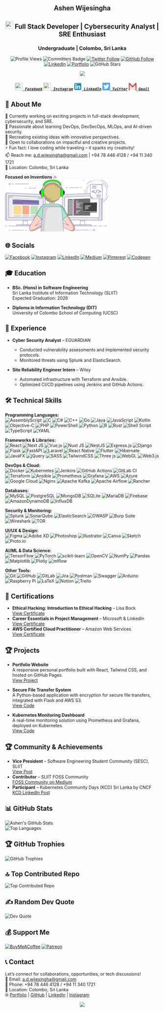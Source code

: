 # <h2 align="center">Ashen Wijesingha</h2>

<h2 align="center">
  <img src="https://media.giphy.com/media/hvRJCLFzcasrR4ia7z/giphy.gif" width="25px" height="25px"> Full Stack Developer | Cybersecurity Analyst | SRE Enthusiast
</h2>
<h3 align="center">Undergraduate | Colombo, Sri Lanka</h3>

<p align="center">
  <img src="https://komarev.com/ghpvc/?username=AshenWijesingha" alt="Profile Views" />
  <img src="https://user-badge.committers.top/sri_lanka/AshenWijesingha.svg" alt="Committers Badge" />
  <a href="https://www.twitter.com/ashen_wijesingh"><img src="https://img.shields.io/twitter/follow/ashen_wijesingh?label=Follow" alt="Twitter Follow"></a>
  <a href="https://github.com/AshenWijesingha"><img src="https://img.shields.io/github/followers/AshenWijesingha?label=Follow&style=social" alt="GitHub Follow"></a>
  <a href="https://www.linkedin.com/in/ashen-wijesingha-89137312b/"><img src="https://img.shields.io/badge/-Ashen_Wijesingha-blue?style=flat-square&logo=Linkedin&logoColor=white" alt="LinkedIn"></a>
  <a href="https://ashenwijesingha.github.io"><img src="https://img.shields.io/badge/Website-46a2f1.svg?&style=flat-square&logo=Google-Chrome&logoColor=white" alt="Portfolio"></a>
  <img src="https://img.shields.io/github/stars/AshenWijesingha?affiliations=OWNER%2CCOLLABORATOR%2CORGANIZATION_MEMBER&style=social" alt="GitHub Stars">
</p>

<p align="center">
  <img src="https://readme-typing-svg.herokuapp.com?color=fff&width=480&height=65&lines=Welcome+To+My+Profile+.+.+.+.;+.+.+.¢er=true">
</p>

<h5 align="center">
  <code><a href="https://www.facebook.com/ashen.dilshan.96" title="Facebook Profile"><img width="25px" height="25px" src="https://www.facebook.com/images/fb_icon_325x325.png"> Facebook</a></code>
  <code><a href="https://www.instagram.com/ashen_wijesingha/" title="Instagram Profile"><img width="25px" height="25px" src="https://static.cdninstagram.com/rsrc.php/v4/yR/r/hexDR1NOpRC.png"> Instagram</a></code>
  <code><a href="https://www.linkedin.com/in/ashen-wijesingha-89137312b/" title="LinkedIn Profile"><img width="25px" height="25px" src="https://github.com/AshenWijesingha/AshenWijesingha/blob/main/Images/linkedin.png"> LinkedIn</a></code>
  <code><a href="https://www.twitter.com/ashen_wijesingh" title="Twitter Profile"><img width="25px" height="25px" src="https://github.com/AshenWijesingha/AshenWijesingha/blob/main/Images/twitter.png"> Twitter</a></code>
  <code><a href="mailto:a.d.wijesina@gmail.com; a.d.wijesingha@outlook.com" title="Send Email"><img width="25px" height="25px" src="https://github.com/AshenWijesingha/AshenWijesingha/blob/main/Images/gmail.png"> Gmail</a></code>
</h5>

## 💫 About Me
🔭 Currently working on exciting projects in full-stack development, cybersecurity, and SRE.  
🌱 Passionate about learning DevOps, DevSecOps, MLOps, and AI-driven security.  
🚧 Recreating existing ideas with innovative perspectives.  
👯 Open to collaborations on impactful and creative projects.  
⚡ Fun fact: I love coding while traveling – it sparks my creativity!  
📫 Reach me: [a.d.wijesingha@gmail.com](mailto:a.d.wijesingha@gmail.com) | +94 78 446 4128 / +94 11 340 1721  
📍 Location: Colombo, Sri Lanka  

**Focused on Inventions** 🔥  
![Invention GIF](https://raw.githubusercontent.com/AshenWijesingha/AshenWijesingha/main/gif1.gif)

## 🌐 Socials
[![Facebook](https://img.shields.io/badge/Facebook-%231877F2.svg?logo=Facebook&logoColor=white)](https://facebook.com/ashen.dilshan.96) 
[![Instagram](https://img.shields.io/badge/Instagram-%23E4405F.svg?logo=Instagram&logoColor=white)](https://instagram.com/ashen_wijesingha) 
[![LinkedIn](https://img.shields.io/badge/LinkedIn-%230077B5.svg?logo=linkedin&logoColor=white)](https://linkedin.com/in/ashen-wijesingha) 
[![Medium](https://img.shields.io/badge/Medium-12100E?logo=medium&logoColor=white)](https://medium.com/@a.d.wijesingha) 
[![Pinterest](https://img.shields.io/badge/Pinterest-%23E60023.svg?logo=Pinterest&logoColor=white)](https://pinterest.com/ashenwijesingha) 
[![Codepen](https://img.shields.io/badge/Codepen-000000?style=for-the-badge&logo=codepen&logoColor=white)](https://codepen.io/Ashen-Wijesingha)

## 🎓 Education
- **BSc. (Hons) in Software Engineering**  
  Sri Lanka Institute of Information Technology (SLIIT)  
  Expected Graduation: 2026  

- **Diploma in Information Technology (DIT)**  
  University of Colombo School of Computing (UCSC)

## 💼 Experience
- **Cyber Security Analyst** – EGUARDIAN  
  - Conducted vulnerability assessments and implemented security protocols.  
  - Monitored threats using Splunk and ElasticSearch.  

- **Site Reliability Engineer Intern** – Wiley  
  - Automated infrastructure with Terraform and Ansible.  
  - Optimized CI/CD pipelines using Jenkins and GitHub Actions.

## 🛠️ Technical Skills
**Programming Languages:**  
![AssemblyScript](https://img.shields.io/badge/assembly%20script-%23000000.svg?style=for-the-badge&logo=assemblyscript&logoColor=white) 
![C](https://img.shields.io/badge/c-%2300599C.svg?style=for-the-badge&logo=c&logoColor=white) 
![C#](https://img.shields.io/badge/c%23-%23239120.svg?style=for-the-badge&logo=csharp&logoColor=white) 
![C++](https://img.shields.io/badge/c++-%2300599C.svg?style=for-the-badge&logo=c%2B%2B&logoColor=white) 
![Go](https://img.shields.io/badge/go-%2300ADD8.svg?style=for-the-badge&logo=go&logoColor=white) 
![Java](https://img.shields.io/badge/java-%23ED8B00.svg?style=for-the-badge&logo=openjdk&logoColor=white) 
![JavaScript](https://img.shields.io/badge/javascript-%23323330.svg?style=for-the-badge&logo=javascript&logoColor=%23F7DF1E) 
![Kotlin](https://img.shields.io/badge/kotlin-%237F52FF.svg?style=for-the-badge&logo=kotlin&logoColor=white) 
![Objective-C](https://img.shields.io/badge/OBJECTIVE--C-%233A95E3.svg?style=for-the-badge&logo=apple&logoColor=white) 
![PHP](https://img.shields.io/badge/php-%23777BB4.svg?style=for-the-badge&logo=php&logoColor=white) 
![PowerShell](https://img.shields.io/badge/PowerShell-%235391FE.svg?style=for-the-badge&logo=powershell&logoColor=white) 
![Python](https://img.shields.io/badge/python-3670A0?style=for-the-badge&logo=python&logoColor=ffdd54) 
![R](https://img.shields.io/badge/r-%23276DC3.svg?style{for-the-badge&logo=r&logoColor=white) 
![Rust](https://img.shields.io/badge/rust-%23000000.svg?style=for-the-badge&logo=rust&logoColor=white) 
![Shell Script](https://img.shields.io/badge/shell_script-%23121011.svg?style=for-the-badge&logo=gnu-bash&logoColor=white) 
![TypeScript](https://img.shields.io/badge/typescript-%23007ACC.svg?style=for-the-badge&logo=typescript&logoColor=white) 
![YAML](https://img.shields.io/badge/yaml-%23ffffff.svg?style=for-the-badge&logo=yaml&logoColor=151515)

**Frameworks & Libraries:**  
![React](https://img.shields.io/badge/react-%2320232a.svg?style=for-the-badge&logo=react&logoColor=%2361DAFB) 
![Next JS](https://img.shields.io/badge/Next-black?style=for-the-badge&logo=next.js&logoColor=white) 
![Vue.js](https://img.shields.io/badge/vue.js-%2335495e.svg?style=for-the-badge&logo=vuedotjs&logoColor=%234FC08D) 
![Nuxt JS](https://img.shields.io/badge/Nuxt-002E3B?style=for-the-badge&logo=nuxt.js&logoColor=#00DC82) 
![NestJS](https://img.shields.io/badge/nestjs-%23E0234E.svg?style=for-the-badge&logo=nestjs&logoColor=white) 
![Express.js](https://img.shields.io/badge/express.js-%23404d59.svg?style=for-the-badge&logo=express&logoColor=%2361DAFB) 
![Django](https://img.shields.io/badge/django-%23092E20.svg?style=for-the-badge&logo=django&logoColor=white) 
![Flask](https://img.shields.io/badge/flask-%23000.svg?style=for-the-badge&logo=flask&logoColor=white) 
![FastAPI](https://img.shields.io/badge/FastAPI-005571?style=for-the-badge&logo=fastapi) 
![Laravel](https://img.shields.io/badge/laravel-%23FF2D20.svg?style=for-the-badge&logo=laravel&logoColor=white) 
![React Native](https://img.shields.io/badge/react_native-%2320232a.svg?style{for-the-badge&logo=react&logoColor=%2361DAFB) 
![Flutter](https://img.shields.io/badge/Flutter-%2302569B.svg?style=for-the-badge&logo=Flutter&logoColor=white) 
![Hibernate](https://img.shields.io/badge/Hibernate-59666C?style=for-the-badge&logo=Hibernate&logoColor=white) 
![JavaFX](https://img.shields.io/badge/javafx-%23FF0000.svg?style=for-the-badge&logo=javafx&logoColor=white) 
![jQuery](https://img.shields.io/badge/jquery-%230769AD.svg?style=for-the-badge&logo=jquery&logoColor=white) 
![SASS](https://img.shields.io/badge/SASS-hotpink.svg?style=for-the-badge&logo=SASS&logoColor=white) 
![TailwindCSS](https://img.shields.io/badge/tailwindcss-%2338B2AC.svg?style=for-the-badge&logo=tailwind-css&logoColor=white) 
![Three js](https://img.shields.io/badge/threejs-black?style=for-the-badge&logo=three.js&logoColor=white) 
![WebGL](https://img.shields.io/badge/WebGL-990000?logo=webgl&logoColor=white&style=for-the-badge) 
![Web3.js](https://img.shields.io/badge/web3.js-F16822?style=for-the-badge&logo=web3.js&logoColor=white)

**DevOps & Cloud:**  
![Docker](https://img.shields.io/badge/docker-%230db7ed.svg?style=for-the-badge&logo=docker&logoColor=white) 
![Kubernetes](https://img.shields.io/badge/kubernetes-%23326ce5.svg?style=for-the-badge&logo=kubernetes&logoColor=white) 
![Jenkins](https://img.shields.io/badge/jenkins-%232C5263.svg?style=for-the-badge&logo=jenkins&logoColor=white) 
![GitHub Actions](https://img.shields.io/badge/github%20actions-%232671E5.svg?style=for-the-badge&logo=githubactions&logoColor=white) 
![GitLab CI](https://img.shields.io/badge/gitlab%20CI-%23181717.svg?style=for-the-badge&logo=gitlab&logoColor=white) 
![Terraform](https://img.shields.io/badge/terraform-%235835CC.svg?style=for-the-badge&logo=terraform&logoColor=white) 
![Ansible](https://img.shields.io/badge/ansible-%231A1918.svg?style=for-the-badge&logo=ansible&logoColor=white) 
![Prometheus](https://img.shields.io/badge/Prometheus-E6522C?style=for-the-badge&logo=Prometheus&logoColor=white) 
![Grafana](https://img.shields.io/badge/grafana-%23F46800.svg?style=for-the-badge&logo=grafana&logoColor=white) 
![AWS](https://img.shields.io/badge/AWS-%23FF9900.svg?style=for-the-badge&logo=amazon-aws&logoColor=white) 
![Azure](https://img.shields.io/badge/azure-%230072C6.svg?style=for-the-badge&logo=microsoftazure&logoColor=white) 
![Google Cloud](https://img.shields.io/badge/GoogleCloud-%234285F4.svg?style=for-the-badge&logo=google-cloud&logoColor=white) 
![Nginx](https://img.shields.io/badge/nginx-%23009639.svg?style{for-the-badge&logo=nginx&logoColor=white) 
![Apache Kafka](https://img.shields.io/badge/Apache%20Kafka-000?style=for-the-badge&logo=apachekafka) 
![Apache Airflow](https://img.shields.io/badge/Apache%20Airflow-017CEE?style=for-the-badge&logo=Apache%20Airflow&logoColor=white) 
![Rancher](https://img.shields.io/badge/rancher-%230075A8.svg?style=for-the-badge&logo=rancher&logoColor=white)

**Databases:**  
![MySQL](https://img.shields.io/badge/mysql-4479A1.svg?style=for-the-badge&logo=mysql&logoColor=white) 
![PostgreSQL](https://img.shields.io/badge/postgres-%23316192.svg?style=for-the-badge&logo=postgresql&logoColor=white) 
![MongoDB](https://img.shields.io/badge/MongoDB-%234ea94b.svg?style=for-the-badge&logo=mongodb&logoColor=white) 
![SQLite](https://img.shields.io/badge/sqlite-%2307405e.svg?style=for-the-badge&logo=sqlite&logoColor=white) 
![MariaDB](https://img.shields.io/badge/MariaDB-003545?style=for-the-badge&logo=mariadb&logoColor=white) 
![Firebase](https://img.shields.io/badge/firebase-a08021?style=for-the-badge&logo=firebase&logoColor=ffcd34) 
![AmazonDynamoDB](https://img.shields.io/badge/Amazon%20DynamoDB-4053D6?style{for-the-badge&logo=Amazon%20DynamoDB&logoColor=white) 
![InfluxDB](https://img.shields.io/badge/InfluxDB-22ADF6?style=for-the-badge&logo=InfluxDB&logoColor=white)

**Security & Monitoring:**  
![Splunk](https://img.shields.io/badge/splunk-%23000000.svg?style=for-the-badge&logo=splunk&logoColor=white) 
![SonarQube](https://img.shields.io/badge/SonarQube-black?style=for-the-badge&logo=sonarqube&logoColor=4E9BCD) 
![ElasticSearch](https://img.shields.io/badge/-ElasticSearch-005571?style=for-the-badge&logo=elasticsearch) 
![OWASP](https://img.shields.io/badge/OWASP-000000?style=for-the-badge&logo=owasp&logoColor=white) 
![Burp Suite](https://img.shields.io/badge/Burp_Suite-FF5733?style=for-the-badge) 
![Wireshark](https://img.shields.io/badge/Wireshark-1679A7?style=for-the-badge&logo=wireshark&logoColor=white) 
![TOR](https://img.shields.io/badge/tor-%237E4798.svg?style=for-the-badge&logo=tor-project&logoColor=white)

**UI/UX & Design:**  
![Figma](https://img.shields.io/badge/figma-%23F24E1E.svg?style=for-the-badge&logo=figma&logoColor=white) 
![Adobe XD](https://img.shields.io/badge/Adobe%20XD-470137?style=for-the-badge&logo=Adobe%20XD&logoColor=#FF61F6) 
![Photoshop](https://img.shields.io/badge/adobe%20photoshop-%2331A8FF.svg?style=for-the-badge&logo=adobe%20photoshop&logoColor=white) 
![Illustrator](https://img.shields.io/badge/adobe%20illustrator-%23FF9A00.svg?style=for-the-badge&logo=adobe%20illustrator&logoColor=white) 
![Canva](https://img.shields.io/badge/Canva-%2300C4CC.svg?style=for-the-badge&logo=Canva&logoColor=white) 
![Sketch](https://img.shields.io/badge/Sketch-FFB387?style=for-the-badge&logo=sketch&logoColor=black) 
![Proto.io](https://img.shields.io/badge/Proto.io-161637?style=for-the-badge&logo=proto.io&logoColor=00e5ff)

**AI/ML & Data Science:**  
![TensorFlow](https://img.shields.io/badge/TensorFlow-%23FF6F00.svg?style=for-the-badge&logo=TensorFlow&logoColor=white) 
![PyTorch](https://img.shields.io/badge/PyTorch-%23EE4C2C.svg?style=for-the-badge&logo=PyTorch&logoColor=white) 
![scikit-learn](https://img.shields.io/badge/scikit--learn-%23F7931E.svg?style=for-the-badge&logo=scikit-learn&logoColor=white) 
![OpenCV](https://img.shields.io/badge/opencv-%23white.svg?style=for-the-badge&logo=opencv&logoColor=white) 
![NumPy](https://img.shields.io/badge/numpy-%23013243.svg?style=for-the-badge&logo=numpy&logoColor=white) 
![Pandas](https://img.shields.io/badge/pandas-%23150458.svg?style=for-the-badge&logo=pandas&logoColor=white) 
![Matplotlib](https://img.shields.io/badge/Matplotlib-%23ffffff.svg?style=for-the-badge&logo=Matplotlib&logoColor=black) 
![Plotly](https://img.shields.io/badge/Plotly-%233F4F75.svg?style=for-the-badge&logo=plotly&logoColor=white) 
![mlflow](https://img.shields.io/badge/mlflow-%23d9ead3.svg?style=for-the-badge&logo=numpy&logoColor=blue)

**Other Tools:**  
![Git](https://img.shields.io/badge/git-%23F05033.svg?style{for-the-badge&logo=git&logoColor=white) 
![GitHub](https://img.shields.io/badge/github-%23121011.svg?style=for-the-badge&logo=github&logoColor=white) 
![GitLab](https://img.shields.io/badge/gitlab-%23181717.svg?style=for-the-badge&logo=gitlab&logoColor=white) 
![Jira](https://img.shields.io/badge/jira-%230A0FFF.svg?style=for-the-badge&logo=jira&logoColor=white) 
![Postman](https://img.shields.io/badge/Postman-FF6C37?style=for-the-badge&logo=postman&logoColor=white) 
![Swagger](https://img.shields.io/badge/-Swagger-%23Clojure?style=for-the-badge&logo=swagger&logoColor=white) 
![Arduino](https://img.shields.io/badge/-Arduino-00979D?style=for-the-badge&logo=Arduino&logoColor=white) 
![Raspberry Pi](https://img.shields.io/badge/-RaspberryPi-C51A4A?style=for-the-badge&logo=Raspberry-Pi) 
![LaTeX](https://img.shields.io/badge/latex-%23008080.svg?style{for-the-badge&logo=latex&logoColor=white) 
![Notion](https://img.shields.io/badge/Notion-%23000000.svg?style=for-the-badge&logo=notion&logoColor=white) 
![Trello](https://img.shields.io/badge/Trello-%23026AA7.svg?style=for-the-badge&logo=Trello&logoColor=white)

## 📜 Certifications
- **Ethical Hacking: Introduction to Ethical Hacking** – Lisa Bock  
  [View Certificate](https://example.com/certificate-ethical-hacking)  
- **Career Essentials in Project Management** – Microsoft & LinkedIn  
  [View Certificate](https://example.com/certificate-project-management)  
- **AWS Certified Cloud Practitioner** – Amazon Web Services  
  [View Certificate](https://example.com/certificate-aws)

## 🏆 Projects
- **Portfolio Website**  
  A responsive personal portfolio built with React, Tailwind CSS, and hosted on GitHub Pages.  
  [View Project](https://ashenwijesingha.github.io)  

- **Secure File Transfer System**  
  A Python-based application with encryption for secure file transfers, integrated with Flask and AWS S3.  
  [View Code](https://github.com/AshenWijesingha/secure-file-transfer)  

- **Kubernetes Monitoring Dashboard**  
  A real-time monitoring solution using Prometheus and Grafana, deployed on Kubernetes.  
  [View Code](https://github.com/AshenWijesingha/k8s-monitoring-dashboard)

## 🏆 Community & Achievements
- **Vice President** – Software Engineering Student Community (SESC), SLIIT  
  [View Post](https://example.com/sesc-post)  
- **Contributor** – SLIIT FOSS Community  
  [FOSS Community on Medium](https://medium.com/sliit-foss)  
- **Participant** – Kubernetes Community Days (KCD) Sri Lanka by CNCF  
  [KCD LinkedIn Post](https://linkedin.com/kcd-srilanka)

## 📊 GitHub Stats
![Ashen's GitHub Stats](https://github-readme-stats.vercel.app/api?username=AshenWijesingha&show_icons=true&theme=radical)  
![Top Languages](https://github-readme-stats.vercel.app/api/top-langs/?username=AshenWijesingha&layout=compact&theme=radical)

## 🏆 GitHub Trophies
![GitHub Trophies](https://github-profile-trophy.vercel.app/?username=AshenWijesingha&theme=radical)

## 🔝 Top Contributed Repo
![Top Contributed Repo](https://github-readme-stats.vercel.app/api/pin/?username=AshenWijesingha&repo=AshenWijesingha&theme=radical)

## ✍️ Random Dev Quote
![Dev Quote](https://quotes-github-readme.vercel.app/api?type=horizontal&theme=radical)

## 💰 Support Me
[![BuyMeACoffee](https://img.shields.io/badge/Buy%20Me%20a%20Coffee-ffdd00?style=for-the-badge&logo=buy-me-a-coffee&logoColor=black)](https://buymeacoffee.com/ashenwijesingha) 
[![Patreon](https://img.shields.io/badge/Patreon-F96854?style=for-the-badge&logo=patreon&logoColor=white)](https://patreon.com/AshenWijesingha)

## 📞 Contact
Let’s connect for collaborations, opportunities, or tech discussions!  
📧 Email: [a.d.wijesingha@gmail.com](mailto:a.d.wijesingha@gmail.com)  
📱 Phone: +94 78 446 4128 / +94 11 340 1721  
📍 Location: Colombo, Sri Lanka  
🌐 [Portfolio](https://ashenwijesingha.github.io) | [GitHub](https://github.com/AshenWijesingha) | [LinkedIn](https://linkedin.com/in/ashen-wijesingha) | [Instagram](https://instagram.com/ashen_wijesingha)

<p align="center">
  <img src="https://readme-typing-svg.herokuapp.com?color=fff&width=480&height=65&lines=To+See+The+World,;Things+Dangerous+To+Come,;To+Find+Each+Other+And+To+Feel.;That+Is+Life+.+.+.+.;+.+.+.;_Ashen+Wijesingha¢er=true">
</p>

<!-- Proudly created with GPRM ( https://gprm.itsvg.in ) -->
